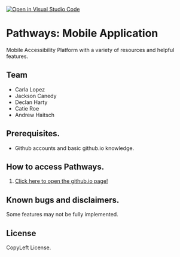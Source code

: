 [![Open in Visual Studio Code](https://classroom.github.com/assets/open-in-vscode-c66648af7eb3fe8bc4f294546bfd86ef473780cde1dea487d3c4ff354943c9ae.svg)](https://classroom.github.com/online_ide?assignment_repo_id=8474600&assignment_repo_type=AssignmentRepo)
# Pathways: Mobile Application

Mobile Accessibility Platform with a variety of resources and helpful features.
  
## Team

- Carla Lopez
- Jackson Canedy
- Declan Harty
- Catie Roe
- Andrew Haitsch

## Prerequisites.

- Github accounts and basic github.io knowledge.

## How to access Pathways.

1. [Click here to open the github.io page!](https://swen-101.github.io/2221-SWEN-101-04-5/)


## Known bugs and disclaimers.

Some features may not be fully implemented.


## License

CopyLeft License.

